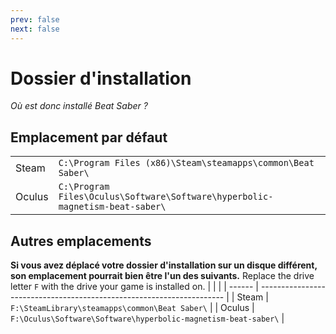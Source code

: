 ```yaml
---
prev: false
next: false
---
```


# Dossier d'installation

_Où est donc installé Beat Saber ?_

## Emplacement par défaut

|        |                                                                              |
| ------ | ---------------------------------------------------------------------------- |
| Steam  | `C:\Program Files (x86)\Steam\steamapps\common\Beat Saber\`                  |
| Oculus | `C:\Program Files\Oculus\Software\Software\hyperbolic-magnetism-beat-saber\` |

## Autres emplacements

**Si vous avez déplacé votre dossier d'installation sur un disque différent, son emplacement pourrait bien être l'un des suivants.** Replace the drive letter `F` with the drive your game is installed on.
| | |
| ------ | --------------------------------------------------------------------- |
| Steam | `F:\SteamLibrary\steamapps\common\Beat Saber\` |
| Oculus | `F:\Oculus\Software\Software\hyperbolic-magnetism-beat-saber\` |
